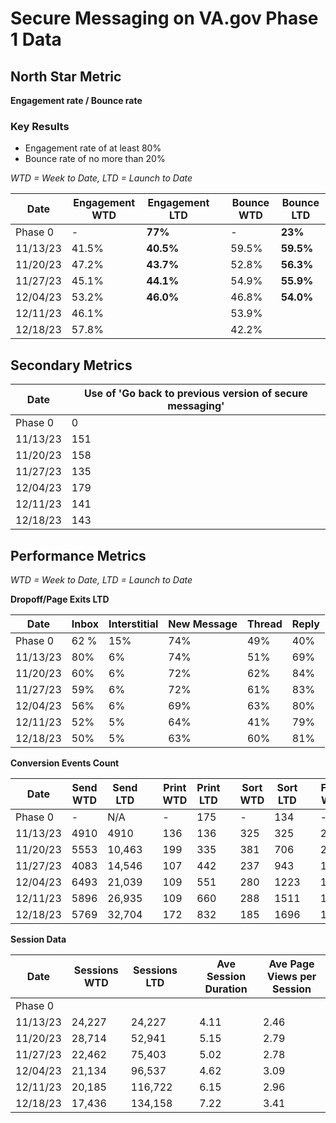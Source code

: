 # **Secure Messaging on VA.gov Phase 1 Data**

## **North Star Metric**
**Engagement rate / Bounce rate**
### **Key Results**
- Engagement rate of at least 80% 
- Bounce rate of no more than 20% 

_WTD = Week to Date, LTD = Launch to Date_

| **Date** | **Engagement WTD** | **Engagement LTD** || **Bounce WTD** | **Bounce LTD** |
| --- | --- | --- | --- | --- | --- |
| Phase 0 | - | **77%** || - | **23%** |
| 11/13/23 | 41.5% | **40.5%** || 59.5% | **59.5%** |
| 11/20/23 | 47.2% | **43.7%** || 52.8% | **56.3%** |
| 11/27/23 | 45.1% | **44.1%** || 54.9% | **55.9%** |
| 12/04/23 | 53.2% | **46.0%** || 46.8% | **54.0%** |
| 12/11/23 | 46.1% | || 53.9% |  |
| 12/18/23 | 57.8% | || 42.2% ||

## **Secondary Metrics**

| **Date** | **Use of 'Go back to previous version of secure messaging'** | 
| --- | --- |
| Phase 0 | 0 |
| 11/13/23 |151|
| 11/20/23 | 158 |
| 11/27/23 | 135 |
| 12/04/23 | 179 |
| 12/11/23 | 141 |
| 12/18/23 | 143 |

## **Performance Metrics**
_WTD = Week to Date, LTD = Launch to Date_

**Dropoff/Page Exits LTD**

| **Date** | **Inbox** | **Interstitial** | **New Message** | **Thread** | **Reply** |
| --- | --- | --- | --- | --- | --- | 
| Phase 0  | 62 % | 15% | 74% | 49% | 40% |
| 11/13/23 | 80% | 6% | 74% | 51% | 69% |
| 11/20/23 | 60% | 6% | 72% | 62% | 84% |
| 11/27/23 | 59% | 6% | 72% | 61% | 83%|
| 12/04/23 | 56%| 6% | 69% | 63% | 80% |
| 12/11/23 | 52% |5%|64%|41%|79%|
| 12/18/23 | 50% | 5% | 63% | 60% | 81%|

**Conversion Events Count**

| **Date** | **Send WTD** | **Send LTD** || **Print WTD** | **Print LTD** || **Sort WTD** | **Sort LTD** || **Filter WTD** | **Filter LTD** || **Move WTD**  | **Move LTD** |
| --- | --- | --- | --- | --- | --- | --- | --- | --- | --- | --- | --- | --- | --- | --- | 
| Phase 0  | - | N/A || - | 175 || - | 134 || - | 182 || - | 51 |
| 11/13/23 | 4910 | 4910 || 136 | 136 || 325 |325||2096|2096||134|134|
| 11/20/23 | 5553| 10,463||199|335||381|706||2513|4609||132|266|
| 11/27/23 | 4083|14,546||107|442||237|943||1587|6196||165|431|
| 12/04/23 |6493 | 21,039 || 109 | 551|| 280 |1223||1769|7965||181|612|
| 12/11/23 |5896|26,935||109|660||288|1511||1672|9637||121|733|
| 12/18/23| 5769 | 32,704 || 172 | 832 || 185 | 1696||1732| 11,369|| 160 | 893|

**Session Data**

| **Date** | **Sessions WTD** | **Sessions LTD** || **Ave Session Duration** | **Ave Page Views per Session** |
| --- | --- | --- | --- | --- | --- | 
| Phase 0  |   |  |  |  | |
| 11/13/23 |24,227 | 24,227 || 4.11 | 2.46|
| 11/20/23 | 28,714 | 52,941|| 5.15 | 2.79 |
| 11/27/23 | 22,462 | 75,403| | 5.02| 2.78|
| 12/04/23 | 21,134| 96,537|| 4.62| 3.09|
| 12/11/23 | 20,185| 116,722|| 6.15| 2.96|
| 12/18/23 | 17,436 | 134,158 || 7.22 | 3.41|
